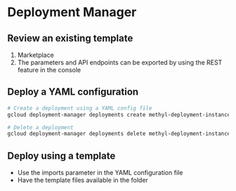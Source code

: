 # Deployment Manager

## Review an existing template
 1. Marketplace
 2. The parameters and API endpoints can be exported by using the REST feature in the console

## Deploy a YAML configuration
```bash
# Create a deployment using a YAML config file
gcloud deployment-manager deployments create methyl-deployment-instance --config instance.yaml

# Delete a deployment
gcloud deployment-manager deployments delete methyl-deployment-instance
```

## Deploy using a template
 - Use the imports parameter in the YAML configuration file
 - Have the template files available in the folder

